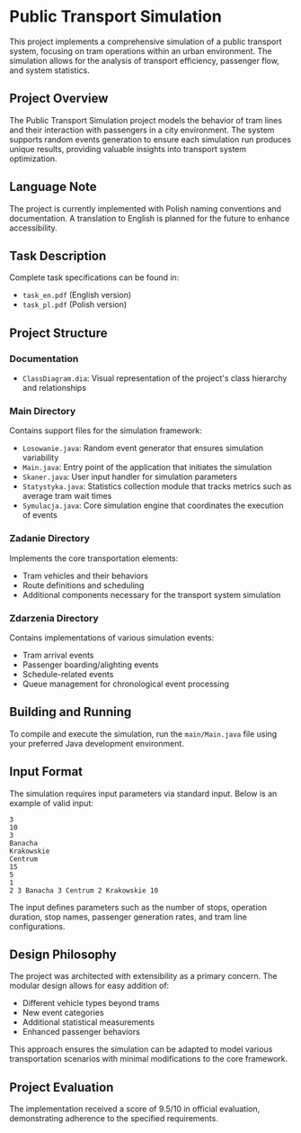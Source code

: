 # Public Transport Simulation

This project implements a comprehensive simulation of a public transport system, focusing on tram operations within an urban environment. The simulation allows for the analysis of transport efficiency, passenger flow, and system statistics.

## Project Overview

The Public Transport Simulation project models the behavior of tram lines and their interaction with passengers in a city environment. The system supports random events generation to ensure each simulation run produces unique results, providing valuable insights into transport system optimization.

## Language Note

The project is currently implemented with Polish naming conventions and documentation. A translation to English is planned for the future to enhance accessibility.

## Task Description

Complete task specifications can be found in:
- `task_en.pdf` (English version)
- `task_pl.pdf` (Polish version)

## Project Structure

### Documentation
- `ClassDiagram.dia`: Visual representation of the project's class hierarchy and relationships

### Main Directory
Contains support files for the simulation framework:
- `Losowanie.java`: Random event generator that ensures simulation variability
- `Main.java`: Entry point of the application that initiates the simulation
- `Skaner.java`: User input handler for simulation parameters
- `Statystyka.java`: Statistics collection module that tracks metrics such as average tram wait times
- `Symulacja.java`: Core simulation engine that coordinates the execution of events

### Zadanie Directory
Implements the core transportation elements:
- Tram vehicles and their behaviors
- Route definitions and scheduling
- Additional components necessary for the transport system simulation

### Zdarzenia Directory
Contains implementations of various simulation events:
- Tram arrival events
- Passenger boarding/alighting events
- Schedule-related events
- Queue management for chronological event processing

## Building and Running

To compile and execute the simulation, run the `main/Main.java` file using your preferred Java development environment.

## Input Format

The simulation requires input parameters via standard input. Below is an example of valid input:

```
3 
10
3 
Banacha 
Krakowskie 
Centrum 
15 
5 
1 
2 3 Banacha 3 Centrum 2 Krakowskie 10
```

The input defines parameters such as the number of stops, operation duration, stop names, passenger generation rates, and tram line configurations.

## Design Philosophy

The project was architected with extensibility as a primary concern. The modular design allows for easy addition of:
- Different vehicle types beyond trams
- New event categories
- Additional statistical measurements
- Enhanced passenger behaviors

This approach ensures the simulation can be adapted to model various transportation scenarios with minimal modifications to the core framework.

## Project Evaluation

The implementation received a score of 9.5/10 in official evaluation, demonstrating adherence to the specified requirements.
